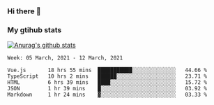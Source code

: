 ### Hi there 👋

### My gtihub stats

[![Anurag's github stats](https://github-readme-stats.vercel.app/api?username=gaozhidong)](https://github.com/gaozhidong/github-readme-stats)

<!--START_SECTION:waka-->
```text
Week: 05 March, 2021 - 12 March, 2021

Vue.js       18 hrs 55 mins  ███████████░░░░░░░░░░░░░░   44.66 % 
TypeScript   10 hrs 2 mins   ██████░░░░░░░░░░░░░░░░░░░   23.71 % 
HTML         6 hrs 39 mins   ████░░░░░░░░░░░░░░░░░░░░░   15.72 % 
JSON         1 hr 39 mins    █░░░░░░░░░░░░░░░░░░░░░░░░   03.92 % 
Markdown     1 hr 24 mins    ▓░░░░░░░░░░░░░░░░░░░░░░░░   03.33 % 
```
<!--END_SECTION:waka-->